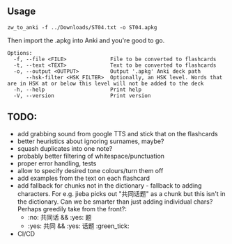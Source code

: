 ## Usage
```console
zw_to_anki -f ../Downloads/ST04.txt -o ST04.apkg
```
Then import the .apkg into Anki and you're good to go.

```console
Options:
  -f, --file <FILE>              File to be converted to flashcards
  -t, --text <TEXT>              Text to be converted to flashcards
  -o, --output <OUTPUT>          Output '.apkg' Anki deck path
      --hsk-filter <HSK_FILTER>  Optionally, an HSK level. Words that are in HSK at or below this level will not be added to the deck
  -h, --help                     Print help
  -V, --version                  Print version
```

## TODO:
 - add grabbing sound from google TTS and stick that on the flashcards
 - better heuristics about ignoring surnames, maybe?
 - squash duplicates into one note?
 - probably better filtering of whitespace/punctuation
 - proper error handling, tests
 - allow to specify desired tone colours/turn them off
 - add examples from the text on each flashcard
 - add fallback for chunks not in the dictionary - fallback to adding characters. For e.g. jieba picks out "共同话题" as a chunk but this isn't in the dictionary. Can we be smarter than just adding individual chars? Perhaps greedily take from the front?:
   - :no: 共同话 && :yes: 题
   - :yes: 共同 && :yes: 话题 :green_tick:
 - CI/CD
